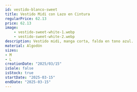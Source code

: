 ```yaml
---
id: vestido-blanco-sweet
title: Vestido Midi con Lazo en Cintura
regularPrice: 62.13
price: 62.13
image: 
    - vestido-sweet-white-1.webp
    - vestido-sweet-white-2.webp
description: Vestido midi, manga corta, falda en tono azul.
material: Algodón
sizes: 
- M
- L
creationDate: "2025/03/15"
isSale: false
isStock: true
startDate: "2025-03-15"
endDate: "2025-03-15"
---
```


